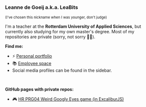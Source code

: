 ### Leanne de Goeij a.k.a. LeaBits
<sup>(I've chosen this nickname when I was younger, don't judge)</sup>

I'm a teacher at the **Rotterdam University of Applied Sciences**, but currently also studying for my own master's degree. Most of my repositories are private (sorry, not sorry :sassy_woman:).

**Find me:**
- :zap: [Personal portfolio](https://ldegoeij.nl/)
- :books: [Employee space](https://med.hosted.hr.nl/goelr)
- Social media profiles can be found in the sidebar.

<br/>

**GitHub pages with private repos:**
- :video_game: [HR PRG04 Weird Googly Eyes game (in ExcaliburJS)](https://leabits.github.io/PRG04-Googly-Eyes/)
